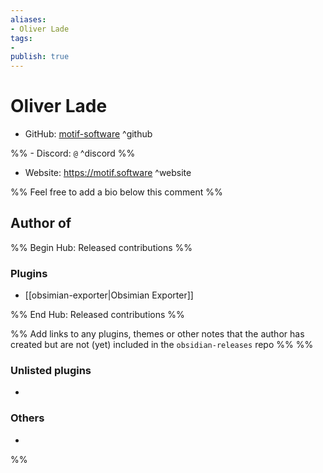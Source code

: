 ```yaml
---
aliases:
- Oliver Lade
tags: 
- 
publish: true
---
```


# Oliver Lade

- GitHub: [motif-software](https://github.com/motif-software/) ^github

%% - Discord: `@` ^discord %%

- Website: <https://motif.software> ^website

<!-- - [[Publish sites|Publish site]]: ^publish -->

%% Feel free to add a bio below this comment %%


## Author of

%% Begin Hub: Released contributions %%
### Plugins
- [[obsimian-exporter|Obsimian Exporter]]

%% End Hub: Released contributions %%

%% Add links to any plugins, themes or other notes that the author has created but are not (yet) included in the `obsidian-releases` repo %%
%%
### Unlisted plugins

- 

### Others

- 
%%

<!--
## Sponsor this author

- [[GitHub sponsors]]: [Sponsor @motif-software on GitHub Sponsors](https://github.com/sponsors/motif-software) ^github-sponsor
- [[Buy me a coffee]]: ^buy-me-a-coffee
- [[PayPal]]: ^paypal
- [[Patreon]]: ^patreon

-->

<!--
## Follow this author

- [[YouTube Channels|On YouTube]]: ^youtube
- Twitter: ^twitter
- ...
-->